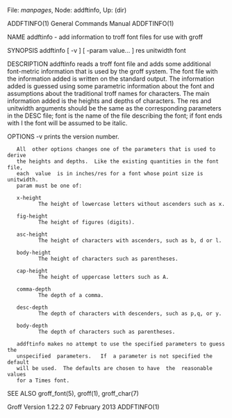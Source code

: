 File: *manpages*,  Node: addftinfo,  Up: (dir)

ADDFTINFO(1)                General Commands Manual               ADDFTINFO(1)



NAME
       addftinfo - add information to troff font files for use with groff

SYNOPSIS
       addftinfo [ -v ] [ -param value...  ] res unitwidth font

DESCRIPTION
       addftinfo  reads a troff font file and adds some additional font-metric
       information that is used by the groff system.  The font file  with  the
       information  added  is written on the standard output.  The information
       added is guessed using some parametric information about the  font  and
       assumptions about the traditional troff names for characters.  The main
       information added is the heights and depths of characters.  The res and
       unitwidth  arguments should be the same as the corresponding parameters
       in the DESC file; font is the name of the file describing the font;  if
       font ends with I the font will be assumed to be italic.

OPTIONS
       -v prints the version number.

       All  other options changes one of the parameters that is used to derive
       the heights and depths.  Like the existing quantities in the font file,
       each  value  is in inches/res for a font whose point size is unitwidth.
       param must be one of:

       x-height
              The height of lowercase letters without ascenders such as x.

       fig-height
              The height of figures (digits).

       asc-height
              The height of characters with ascenders, such as b, d or l.

       body-height
              The height of characters such as parentheses.

       cap-height
              The height of uppercase letters such as A.

       comma-depth
              The depth of a comma.

       desc-depth
              The depth of characters with descenders, such as p,q, or y.

       body-depth
              The depth of characters such as parentheses.

       addftinfo makes no attempt to use the specified parameters to guess the
       unspecified  parameters.   If  a parameter is not specified the default
       will be used.  The defaults are chosen to have  the  reasonable  values
       for a Times font.

SEE ALSO
       groff_font(5), groff(1), groff_char(7)



Groff Version 1.22.2           07 February 2013                   ADDFTINFO(1)
